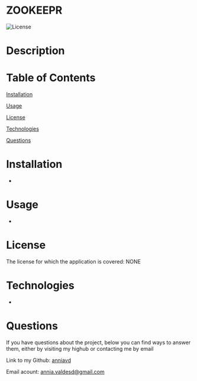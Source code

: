 # ZOOKEEPR



![License](https://img.shields.io/badge/License-NONE-grenn.svg)
  

# Description


  

# Table of Contents

[Installation](#Installation)

[Usage](#Usage)

[License](#License)


[Technologies](#Technologies)

[Questions](#Questions)


  
# Installation 
 - 


# Usage 
 - 


# License
The license for which the application is covered:
NONE 

# Technologies 
 - 


# Questions

  If you have questions about the project, below you can find ways to answer them, either by visiting my highub or contacting me by email
  
  Link to my Github: [anniavd](https://github.com/anniavd)

  
  Email acount: [annia.valdesd@gmail.com](mailto:annia.valdesd@gmail.com)
    
